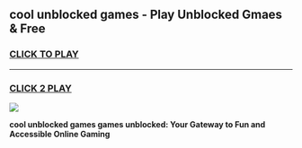 
## cool unblocked games - Play Unblocked Gmaes & Free
<h3>
<a href="https://premium.freeplayer.one?title=cool_unblocked_games&ref=19F">CLICK TO PLAY</a></h3>
<hr>

<h3>
<a href="https://premium.freeplayer.one?title=cool_unblocked_games&ref=19F">CLICK 2 PLAY</a>
  
</h3>

<a href="https://premium.freeplayer.one?title=cool_unblocked_games&ref=19F/"><img src="https://clearcache.store/games.png"></a>


**cool unblocked games games unblocked: Your Gateway to Fun and Accessible Online Gaming**
